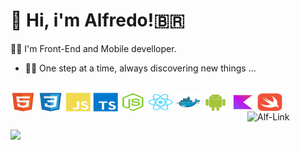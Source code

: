 # 👋 Hi, i'm Alfredo!🇧🇷

 🧑‍💻 I'm Front-End and Mobile develloper.

- 👨‍🔬 One step at a time, always discovering new things ...

<div style="display: inline_block"><br>  
  <img align="center" alt="Alf-Html5" height="30" width="40" src="https://raw.githubusercontent.com/devicons/devicon/master/icons/html5/html5-original.svg">
  <img align="center" alt="Alf-Css3" height="30" width="40" src="https://raw.githubusercontent.com/devicons/devicon/master/icons/css3/css3-original.svg">
  <img align="center" alt="Alf-Js" height="30" width="40" src="https://raw.githubusercontent.com/devicons/devicon/master/icons/javascript/javascript-plain.svg">
  <img align="center" alt="Alf-Ts" height="30" width="40" src="https://raw.githubusercontent.com/devicons/devicon/master/icons/typescript/typescript-plain.svg">
  <img align="center" alt="Alf-Node" height="30" width="40" src="https://raw.githubusercontent.com/devicons/devicon/master/icons/nodejs/nodejs-plain.svg">
  <img align="center" alt="Alf-React" height="30" width="40" src="https://raw.githubusercontent.com/devicons/devicon/master/icons/react/react-original.svg">
  <img align="center" alt="Alf-Docker" height="30" width="40" src="https://raw.githubusercontent.com/devicons/devicon/master/icons/docker/docker-original.svg">
 <img align="center" alt="Alf-Androidr" height="30" width="40" src="https://raw.githubusercontent.com/devicons/devicon/master/icons/android/android-original.svg">
 <img align="center" alt="Alf-Kotlin" height="30" width="40" src="https://raw.githubusercontent.com/devicons/devicon/master/icons/kotlin/kotlin-original.svg">
  <img align="center" alt="Alf-Swift" height="30" width="40" src="https://raw.githubusercontent.com/devicons/devicon/master/icons/swift/swift-original.svg">
 
 <img align="right"  alt="Alf-Link" width="125" height="125" src="https://media.giphy.com/media/cCbjSaMmUNYQ2Fb973/giphy.gif?cid=790b7611f518697d198bdeabc386627bcf0e7b030e76815f&rid=giphy.gif&ct=g">
</div>
  
##
 
<div>
  <a href="https://www.linkedin.com/in/alfredo-paes-developer" target="_blank"><img src="https://img.shields.io/badge/-LinkedIn-%230077B5?style=for-the-badge&logo=linkedin&logoColor=white" target="_blank"></a> 
</div>



